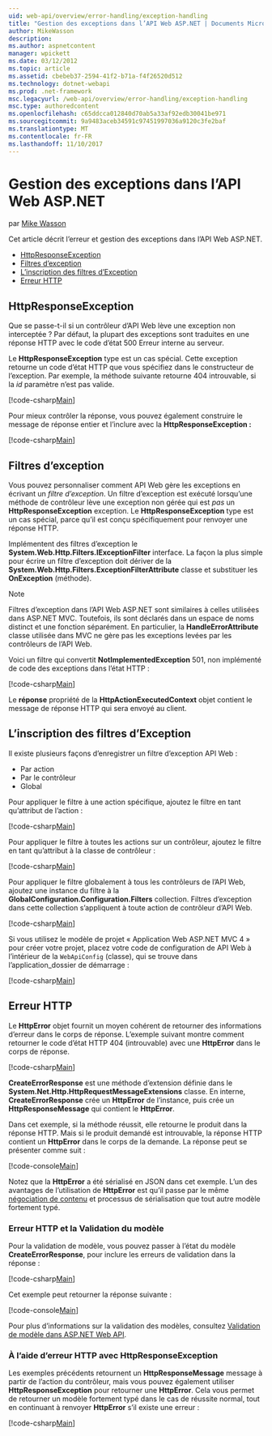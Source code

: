 ```yaml
---
uid: web-api/overview/error-handling/exception-handling
title: "Gestion des exceptions dans l’API Web ASP.NET | Documents Microsoft"
author: MikeWasson
description: 
ms.author: aspnetcontent
manager: wpickett
ms.date: 03/12/2012
ms.topic: article
ms.assetid: cbebeb37-2594-41f2-b71a-f4f26520d512
ms.technology: dotnet-webapi
ms.prod: .net-framework
msc.legacyurl: /web-api/overview/error-handling/exception-handling
msc.type: authoredcontent
ms.openlocfilehash: c65ddcca012840d70ab5a33af92edb30041be971
ms.sourcegitcommit: 9a9483aceb34591c97451997036a9120c3fe2baf
ms.translationtype: MT
ms.contentlocale: fr-FR
ms.lasthandoff: 11/10/2017
---
```

<a name="exception-handling-in-aspnet-web-api"></a>Gestion des exceptions dans l’API Web ASP.NET
====================
par [Mike Wasson](https://github.com/MikeWasson)

Cet article décrit l’erreur et gestion des exceptions dans l’API Web ASP.NET.

- [HttpResponseException](#httpresponserexception)
- [Filtres d’exception](#exception_filters)
- [L’inscription des filtres d’Exception](#registering_exception_filters)
- [Erreur HTTP](#httperror)

<a id="httpresponserexception"></a>
## <a name="httpresponseexception"></a>HttpResponseException

Que se passe-t-il si un contrôleur d’API Web lève une exception non interceptée ? Par défaut, la plupart des exceptions sont traduites en une réponse HTTP avec le code d’état 500 Erreur interne au serveur.

Le **HttpResponseException** type est un cas spécial. Cette exception retourne un code d’état HTTP que vous spécifiez dans le constructeur de l’exception. Par exemple, la méthode suivante retourne 404 introuvable, si la *id* paramètre n’est pas valide.

[!code-csharp[Main](exception-handling/samples/sample1.cs)]

Pour mieux contrôler la réponse, vous pouvez également construire le message de réponse entier et l’inclure avec la **HttpResponseException :** 

[!code-csharp[Main](exception-handling/samples/sample2.cs)]

<a id="exception_filters"></a>
## <a name="exception-filters"></a>Filtres d’exception

Vous pouvez personnaliser comment API Web gère les exceptions en écrivant un *filtre d’exception*. Un filtre d’exception est exécuté lorsqu’une méthode de contrôleur lève une exception non gérée qui est *pas* un **HttpResponseException** exception. Le **HttpResponseException** type est un cas spécial, parce qu’il est conçu spécifiquement pour renvoyer une réponse HTTP.

Implémentent des filtres d’exception le **System.Web.Http.Filters.IExceptionFilter** interface. La façon la plus simple pour écrire un filtre d’exception doit dériver de la **System.Web.Http.Filters.ExceptionFilterAttribute** classe et substituer les **OnException** (méthode).

> [!NOTE]
> Filtres d’exception dans l’API Web ASP.NET sont similaires à celles utilisées dans ASP.NET MVC. Toutefois, ils sont déclarés dans un espace de noms distinct et une fonction séparément. En particulier, la **HandleErrorAttribute** classe utilisée dans MVC ne gère pas les exceptions levées par les contrôleurs de l’API Web.


Voici un filtre qui convertit **NotImplementedException** 501, non implémenté de code des exceptions dans l’état HTTP :

[!code-csharp[Main](exception-handling/samples/sample3.cs)]

Le **réponse** propriété de la **HttpActionExecutedContext** objet contient le message de réponse HTTP qui sera envoyé au client.

<a id="registering_exception_filters"></a>
## <a name="registering-exception-filters"></a>L’inscription des filtres d’Exception

Il existe plusieurs façons d’enregistrer un filtre d’exception API Web :

- Par action
- Par le contrôleur
- Global

Pour appliquer le filtre à une action spécifique, ajoutez le filtre en tant qu’attribut de l’action :

[!code-csharp[Main](exception-handling/samples/sample4.cs)]

Pour appliquer le filtre à toutes les actions sur un contrôleur, ajoutez le filtre en tant qu’attribut à la classe de contrôleur :

[!code-csharp[Main](exception-handling/samples/sample5.cs)]

Pour appliquer le filtre globalement à tous les contrôleurs de l’API Web, ajoutez une instance du filtre à la **GlobalConfiguration.Configuration.Filters** collection. Filtres d’exception dans cette collection s’appliquent à toute action de contrôleur d’API Web.

[!code-csharp[Main](exception-handling/samples/sample6.cs)]

Si vous utilisez le modèle de projet « Application Web ASP.NET MVC 4 » pour créer votre projet, placez votre code de configuration de API Web à l’intérieur de la `WebApiConfig` (classe), qui se trouve dans l’application\_dossier de démarrage :

[!code-csharp[Main](exception-handling/samples/sample7.cs?highlight=5)]

<a id="httperror"></a>
## <a name="httperror"></a>Erreur HTTP

Le **HttpError** objet fournit un moyen cohérent de retourner des informations d’erreur dans le corps de réponse. L’exemple suivant montre comment retourner le code d’état HTTP 404 (introuvable) avec une **HttpError** dans le corps de réponse.

[!code-csharp[Main](exception-handling/samples/sample8.cs)]

**CreateErrorResponse** est une méthode d’extension définie dans le **System.Net.Http.HttpRequestMessageExtensions** classe. En interne, **CreateErrorResponse** crée un **HttpError** de l’instance, puis crée un **HttpResponseMessage** qui contient le **HttpError**.

Dans cet exemple, si la méthode réussit, elle retourne le produit dans la réponse HTTP. Mais si le produit demandé est introuvable, la réponse HTTP contient un **HttpError** dans le corps de la demande. La réponse peut se présenter comme suit :

[!code-console[Main](exception-handling/samples/sample9.cmd)]

Notez que la **HttpError** a été sérialisé en JSON dans cet exemple. L’un des avantages de l’utilisation de **HttpError** est qu’il passe par le même [négociation de contenu](../formats-and-model-binding/content-negotiation.md) et processus de sérialisation que tout autre modèle fortement typé.

### <a name="httperror-and-model-validation"></a>Erreur HTTP et la Validation du modèle

Pour la validation de modèle, vous pouvez passer à l’état du modèle **CreateErrorResponse**, pour inclure les erreurs de validation dans la réponse :

[!code-csharp[Main](exception-handling/samples/sample10.cs)]

Cet exemple peut retourner la réponse suivante :

[!code-console[Main](exception-handling/samples/sample11.cmd)]

Pour plus d’informations sur la validation des modèles, consultez [Validation de modèle dans ASP.NET Web API](../formats-and-model-binding/model-validation-in-aspnet-web-api.md).

### <a name="using-httperror-with-httpresponseexception"></a>À l’aide d’erreur HTTP avec HttpResponseException

Les exemples précédents retournent un **HttpResponseMessage** message à partir de l’action du contrôleur, mais vous pouvez également utiliser **HttpResponseException** pour retourner une **HttpError**. Cela vous permet de retourner un modèle fortement typé dans le cas de réussite normal, tout en continuant à renvoyer **HttpError** s’il existe une erreur :

[!code-csharp[Main](exception-handling/samples/sample12.cs)]
